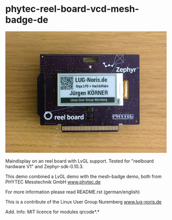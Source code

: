 # phytec-reel-board-vcd-mesh-badge-de

![Screenshot](reel_Board_vcd_badge.jpg)

Maindisplay on an reel board with LvGL support. Tested for "reelboard hardware V1" and Zephyr-sdk-0.10.3. 

This demo combined a LvGL demo with the mesh-badge demo, both from PHYTEC Messtechnik GmbH www.phytec.de

For more information please read README.rst (german/english)

This is a contribute of the Linux User Group Nuremberg www.lug-noris.de

Add. Info: MIT licence for modules qrcode*.* 

